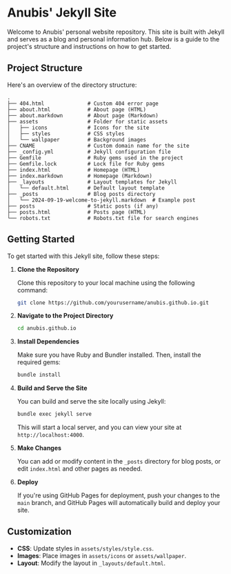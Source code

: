 # Anubis' Jekyll Site

Welcome to Anubis' personal website repository. This site is built with Jekyll and serves as a blog and personal information hub. Below is a guide to the project's structure and instructions on how to get started.

## Project Structure

Here's an overview of the directory structure:

```
.
├── 404.html              # Custom 404 error page
├── about.html            # About page (HTML)
├── about.markdown        # About page (Markdown)
├── assets                # Folder for static assets
│   ├── icons             # Icons for the site
│   ├── styles            # CSS styles
│   └── wallpaper         # Background images
├── CNAME                 # Custom domain name for the site
├── _config.yml           # Jekyll configuration file
├── Gemfile               # Ruby gems used in the project
├── Gemfile.lock          # Lock file for Ruby gems
├── index.html            # Homepage (HTML)
├── index.markdown        # Homepage (Markdown)
├── _layouts              # Layout templates for Jekyll
│   └── default.html      # Default layout template
├── _posts                # Blog posts directory
│   └── 2024-09-19-welcome-to-jekyll.markdown  # Example post
├── posts                 # Static posts (if any)
├── posts.html            # Posts page (HTML)
└── robots.txt            # Robots.txt file for search engines
```

## Getting Started

To get started with this Jekyll site, follow these steps:

1. **Clone the Repository**

   Clone this repository to your local machine using the following command:

   ```bash
   git clone https://github.com/yourusername/anubis.github.io.git
   ```

2. **Navigate to the Project Directory**

   ```bash
   cd anubis.github.io
   ```

3. **Install Dependencies**

   Make sure you have Ruby and Bundler installed. Then, install the required gems:

   ```bash
   bundle install
   ```

4. **Build and Serve the Site**

   You can build and serve the site locally using Jekyll:

   ```bash
   bundle exec jekyll serve
   ```

   This will start a local server, and you can view your site at `http://localhost:4000`.

5. **Make Changes**

   You can add or modify content in the `_posts` directory for blog posts, or edit `index.html` and other pages as needed.

6. **Deploy**

   If you're using GitHub Pages for deployment, push your changes to the `main` branch, and GitHub Pages will automatically build and deploy your site.

## Customization

- **CSS**: Update styles in `assets/styles/style.css`.
- **Images**: Place images in `assets/icons` or `assets/wallpaper`.
- **Layout**: Modify the layout in `_layouts/default.html`.
